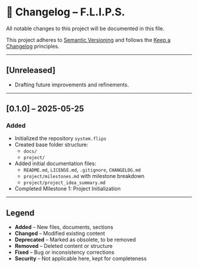 # 📜 Changelog – F.L.I.P.S.

All notable changes to this project will be documented in this file.

This project adheres to [Semantic Versioning](https://semver.org/spec/v2.0.0.html) and follows the [Keep a Changelog](https://keepachangelog.com/en/1.0.0/) principles.

---

## [Unreleased]

- Drafting future improvements and refinements.

---

## [0.1.0] – 2025-05-25

### Added

- Initialized the repository `system.flips`
- Created base folder structure:
  - `docs/`
  - `project/`
- Added initial documentation files:
  - `README.md`, `LICENSE.md`, `.gitignore`, `CHANGELOG.md`
  - `project/milestones.md` with milestone breakdown
  - `project/project_idea_summary.md`
- Completed Milestone 1: Project Initialization

---

## Legend

- **Added** – New files, documents, sections
- **Changed** – Modified existing content
- **Deprecated** – Marked as obsolete, to be removed
- **Removed** – Deleted content or structure
- **Fixed** – Bug or inconsistency corrections
- **Security** – Not applicable here, kept for completeness
